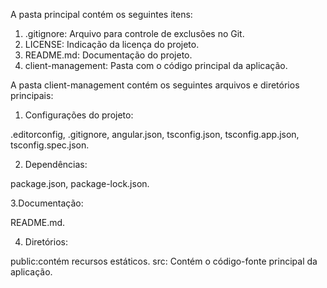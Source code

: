 A pasta principal contém os seguintes itens:

1. .gitignore: Arquivo para controle de exclusões no Git.
2. LICENSE: Indicação da licença do projeto.
3. README.md: Documentação do projeto.
4. client-management: Pasta com o código principal da aplicação.

A pasta client-management contém os seguintes arquivos e diretórios principais:

1. Configurações do projeto:

.editorconfig, .gitignore, angular.json, tsconfig.json, tsconfig.app.json, tsconfig.spec.json.

2. Dependências:

package.json, package-lock.json.

3.Documentação:

README.md.

4. Diretórios:

public:contém recursos estáticos.
src: Contém o código-fonte principal da aplicação.
